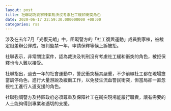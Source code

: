 ```yaml
---
layout: post
title: 社聯認為劉家棟案裁決沒考慮社工緩和衝突角色
date: 2020-06-17 22:59:30.000000000 +08:00
categories: rss
---
```


涉及在去年7月「光復元朗」中，阻礙警方的「社工復興運動」成員劉家棟，被裁定阻差辦公罪成，被判監禁一年，申請保釋等候上訴被拒。

社聯表示，非常關注案件，認為裁決及判刑沒有考慮社工緩和衝突的角色，被拒保釋也令人難以接受。

社聯指出，過去一年的社會運動中，警民衝突極其嚴重，不少前線社工都在現場擔當調停角色，進行大量游說及緩衝工作，以免發生流血警民衝突，但當局卻一直忽視社工進行人道支援的角色。

社聯強調警方及特區政府必須尊重及保障社工在衝突現場能履行職責，讓有需要的人士能夠得到專業和適切的支援。
